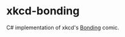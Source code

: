 xkcd-bonding
============

C# implementation of xkcd's [Bonding](http://xkcd.com/1188/ "Bonding") comic.